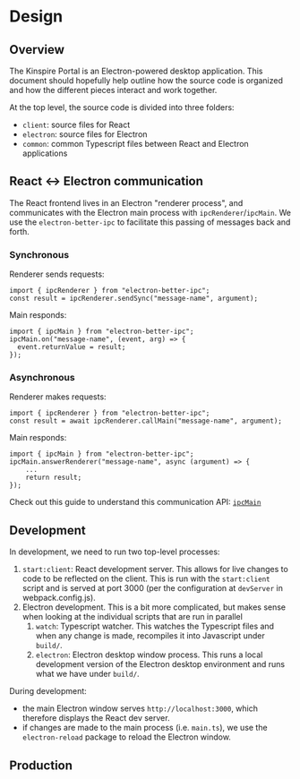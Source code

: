 # Design

## Overview

The Kinspire Portal is an Electron-powered desktop application. This document should hopefully help outline how the source code is organized and how the different pieces interact and work together.

At the top level, the source code is divided into three folders:

- `client`: source files for React
- `electron`: source files for Electron
- `common`: common Typescript files between React and Electron applications

## React <-> Electron communication

The React frontend lives in an Electron "renderer process", and communicates with the Electron main process with `ipcRenderer`/`ipcMain`. We use the `electron-better-ipc` to facilitate this passing of messages back and forth.

### Synchronous

Renderer sends requests:

```
import { ipcRenderer } from "electron-better-ipc";
const result = ipcRenderer.sendSync("message-name", argument);
```

Main responds:

```
import { ipcMain } from "electron-better-ipc";
ipcMain.on("message-name", (event, arg) => {
  event.returnValue = result;
});
```

### Asynchronous

Renderer makes requests:

```
import { ipcRenderer } from "electron-better-ipc";
const result = await ipcRenderer.callMain("message-name", argument);
```

Main responds:

```
import { ipcMain } from "electron-better-ipc";
ipcMain.answerRenderer("message-name", async (argument) => {
    ...
    return result;
});
```

Check out this guide to understand this communication API: [`ipcMain`](https://www.electronjs.org/docs/api/ipc-main)

## Development

In development, we need to run two top-level processes:

1. `start:client`: React development server. This allows for live changes to code to be reflected on the client. This is run with the `start:client` script and is served at port 3000 (per the configuration at `devServer` in webpack.config.js).
2. Electron development. This is a bit more complicated, but makes sense when looking at the individual scripts that are run in parallel
   1. `watch`: Typescript watcher. This watches the Typescript files and when any change is made, recompiles it into Javascript under `build/`.
   2. `electron`: Electron desktop window process. This runs a local development version of the Electron desktop environment and runs what we have under `build/`.

During development:

- the main Electron window serves `http://localhost:3000`, which therefore displays the React dev server.
- if changes are made to the main process (i.e. `main.ts`), we use the `electron-reload` package to reload the Electron window.

## Production

```

```
